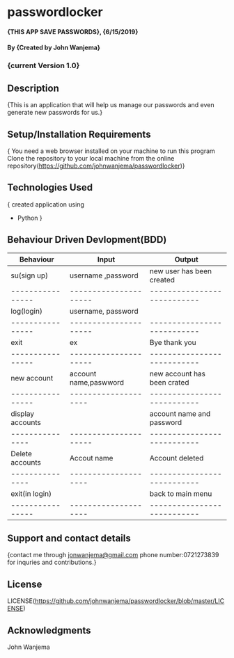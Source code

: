 # passwordlocker

#### {THIS APP SAVE PASSWORDS}, {6/15/2019}

#### By **{Created by John Wanjema}**

### {current Version 1.0}

## Description

{This is an application that will help us manage our passwords and even generate new passwords for us.}

## Setup/Installation Requirements

{ You need a web browser installed on your machine to run this program
Clone the repository to your local machine from the online repository(https://github.com/johnwanjema/passwordlocker)}

## Technologies Used

{ created application using

- Python
  }

## Behaviour Driven Devlopment(BDD)

| Behaviour        | Input                 | Output                      |
| ---------------- | --------------------- | --------------------------- |
| su(sign up)      | username ,password    | new user has been created   |
| ---------------- | --------------------- | --------------------------- |
| log(login)       | username, password    |                             |
| ---------------- | --------------------- | --------------------------- |
| exit             | ex                    | Bye thank you               |
| ---------------- | --------------------- | --------------------------- |
| new account      | account name,paswword | new account has been crated |
| ---------------- | --------------------  | --------------------------- |
| display accounts |                       | account name and password   |
| ---------------  | --------------------- | --------------------------- |
| Delete accounts  | Accout name           | Account deleted             |
| ---------------  | --------------------  | --------------------------- |
| exit(in login)   |                       | back to main menu           |
| ---------------- | --------------------  | --------------------------- |

## Support and contact details

{contact me through jonwanjema@gmail.com
phone number:0721273839 for inquries and contributions.}

## License

LICENSE(https://github.com/johnwanjema/passwordlocker/blob/master/LICENSE)

## Acknowledgments

John Wanjema

